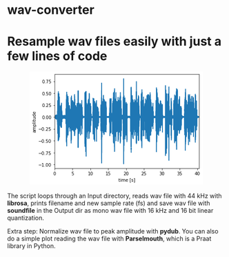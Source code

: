 # wav-converter
# Resample wav files easily with just a few lines of code 

<p align="center">
  <img src="plot.png" alt="plot"/>
</p>


The script loops through an Input directory, reads wav file with 44 kHz with **librosa**, prints filename and new sample rate (fs) and save wav file with **soundfile** in the Output dir as mono wav file with 16 kHz and 16 bit linear quantization.

Extra step: Normalize wav file to peak amplitude with **pydub**.
You can also do a simple plot reading the wav file with **Parselmouth**, which is a Praat library in Python.
